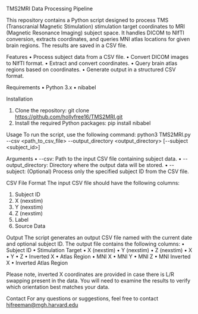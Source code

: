 TMS2MRI Data Processing Pipeline

This repository contains a Python script designed to process TMS (Transcranial Magnetic Stimulation) stimulation target coordinates to MRI (Magnetic Resonance Imaging) subject space. It handles DICOM to NIfTI conversion, extracts coordinates, and queries MNI atlas locations for given brain regions. The results are saved in a CSV file.

Features
•	Process subject data from a CSV file.
•	Convert DICOM images to NIfTI format.
•	Extract and convert coordinates.
•	Query brain atlas regions based on coordinates.
•	Generate output in a structured CSV format.

Requirements
•	Python 3.x
•	nibabel

Installation
1.	Clone the repository:
git clone https://github.com/hollyfree16/TMS2MRI.git
2.	Install the required Python packages:
pip install nibabel

Usage
To run the script, use the following command:
python3 TMS2MRI.py --csv <path_to_csv_file> --output_directory <output_directory> [--subject <subject_id>]

Arguments
•	--csv: Path to the input CSV file containing subject data.
•	--output_directory: Directory where the output data will be stored.
•	--subject: (Optional) Process only the specified subject ID from the CSV file.

CSV File Format
The input CSV file should have the following columns:
1.	Subject ID
2.	X (nexstim)
3.	Y (nexstim)
4.	Z (nexstim)
5.	Label
6.	Source Data

Output
The script generates an output CSV file named with the current date and optional subject ID. The output file contains the following columns:
•	Subject ID
•	Stimulation Target
•	X (nexstim)
•	Y (nexstim)
•	Z (nexstim)
•	X
•	Y
•	Z
•	Inverted X
•	Atlas Region
•	MNI X
•	MNI Y
•	MNI Z
•	MNI Inverted X
•	Inverted Atlas Region

Please note, inverted X coordinates are provided in case there is L/R swapping present in the data. You will need to examine the results to verify which orientation best matches your data.

Contact
For any questions or suggestions, feel free to contact hjfreeman@mgh.harvard.edu

